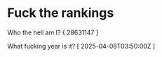 # Fuck the rankings

Who the hell am I?
{ 28631147 }

What fucking year is it?
[ 2025-04-08T03:50:00Z ]
